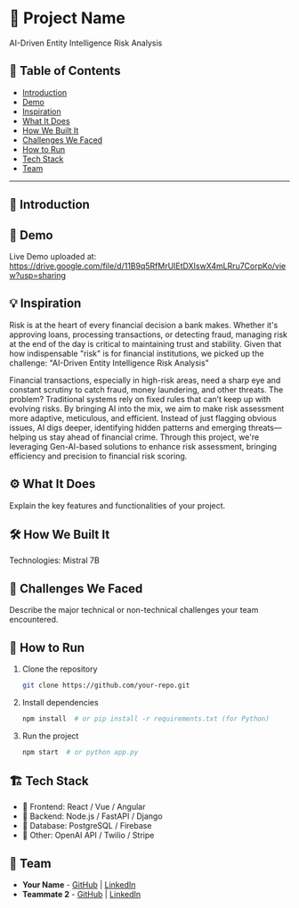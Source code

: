 # 🚀 Project Name
AI-Driven Entity Intelligence Risk Analysis

## 📌 Table of Contents
- [Introduction](#introduction)
- [Demo](#demo)
- [Inspiration](#inspiration)
- [What It Does](#what-it-does)
- [How We Built It](#how-we-built-it)
- [Challenges We Faced](#challenges-we-faced)
- [How to Run](#how-to-run)
- [Tech Stack](#tech-stack)
- [Team](#team)

---

## 🎯 Introduction


## 🎥 Demo
Live Demo uploaded at: https://drive.google.com/file/d/11B9q5RfMrUIEtDXIswX4mLRru7CorpKo/view?usp=sharing  

## 💡 Inspiration
Risk is at the heart of every financial decision a bank makes. Whether it's approving loans, processing transactions, or detecting fraud, managing risk at the end of the day is critical to maintaining trust and stability. Given that how indispensable "risk" is for financial institutions, we picked up the challenge: "AI-Driven Entity Intelligence Risk Analysis"

Financial transactions, especially in high-risk areas, need a sharp eye and constant scrutiny to catch fraud, money laundering, and other threats. The problem? Traditional systems rely on fixed rules that can’t keep up with evolving risks. By bringing AI into the mix, we aim to make risk assessment more adaptive, meticulous, and efficient. Instead of just flagging obvious issues, AI digs deeper, identifying hidden patterns and emerging threats—helping us stay ahead of financial crime. Through this project, we're leveraging Gen-AI-based solutions to enhance risk assessment, bringing efficiency and precision to financial risk scoring.

## ⚙️ What It Does
Explain the key features and functionalities of your project.

## 🛠️ How We Built It
Technologies:
Mistral 7B

## 🚧 Challenges We Faced
Describe the major technical or non-technical challenges your team encountered.

## 🏃 How to Run
1. Clone the repository  
   ```sh
   git clone https://github.com/your-repo.git
   ```
2. Install dependencies  
   ```sh
   npm install  # or pip install -r requirements.txt (for Python)
   ```
3. Run the project  
   ```sh
   npm start  # or python app.py
   ```

## 🏗️ Tech Stack
- 🔹 Frontend: React / Vue / Angular
- 🔹 Backend: Node.js / FastAPI / Django
- 🔹 Database: PostgreSQL / Firebase
- 🔹 Other: OpenAI API / Twilio / Stripe

## 👥 Team
- **Your Name** - [GitHub](#) | [LinkedIn](#)
- **Teammate 2** - [GitHub](#) | [LinkedIn](#)
